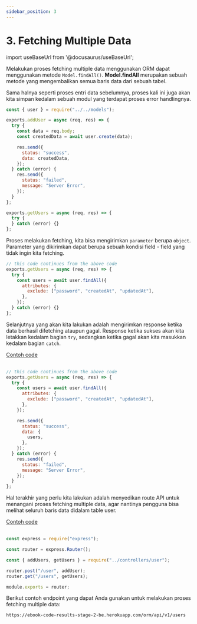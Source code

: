 ```yaml
---
sidebar_position: 3
---
```


# 3. Fetching Multiple Data

import useBaseUrl from '@docusaurus/useBaseUrl';

Melakukan proses fetching multiple data menggunakan ORM dapat menggunakan metode `Model.findAll()`. **Model.findAll** merupakan sebuah metode yang mengembalikan semua baris data dari sebuah tabel.

Sama halnya seperti proses entri data sebelumnya, proses kali ini juga akan kita simpan kedalam sebuah modul yang terdapat proses error handlingnya.

```js {20-26} title=user.js
const { user } = require("../../models");

exports.addUser = async (req, res) => {
  try {
    const data = req.body;
    const createdData = await user.create(data);

    res.send({
      status: "success",
      data: createdData,
    });
  } catch (error) {
    res.send({
      status: "failed",
      message: "Server Error",
    });
  }
};

exports.getUsers = async (req, res) => {
  try {
  } catch (error) {}
};
```

Proses melakukan fetching, kita bisa mengirimkan `parameter` berupa `object`. Parameter yang dikirimkan dapat berupa sebuah kondisi field - field yang tidak ingin kita fetching.

```js {4-8} title=user.js
// this code continues from the above code
exports.getUsers = async (req, res) => {
  try {
    const users = await user.findAll({
      attributes: {
        exclude: ["password", "createdAt", "updatedAt"],
      },
    });
  } catch (error) {}
};
```

Selanjutnya yang akan kita lakukan adalah mengirimkan response ketika data berhasil difetching ataupun gagal. Response ketika sukses akan kita letakkan kedalam bagian `try`, sedangkan ketika gagal akan kita masukkan kedalam bagian `catch`.

<a class="btn-example-code" href="https://github.com/demo-dumbways/ebook-code-results-stage-2-backend/blob/2-orm-sequelize/src/controllers/user.js">
Contoh code
</a>

<br />
<br />

```js {10-15,17-20} title=user.js
// this code continues from the above code
exports.getUsers = async (req, res) => {
  try {
    const users = await user.findAll({
      attributes: {
        exclude: ["password", "createdAt", "updatedAt"],
      },
    });

    res.send({
      status: "success",
      data: {
        users,
      },
    });
  } catch (error) {
    res.send({
      status: "failed",
      message: "Server Error",
    });
  }
};
```

Hal terakhir yang perlu kita lakukan adalah menyedikan route API untuk menangani proses fetching multiple data, agar nantinya pengguna bisa melihat seluruh baris data didalam table user.

<a class="btn-example-code" href="https://github.com/demo-dumbways/ebook-code-results-stage-2-backend/blob/2-orm-sequelize/src/routes/index.js">
Contoh code
</a>

<br />
<br />

```js {7,11} title=routes/index.js
const express = require("express");

const router = express.Router();

const { addUsers, getUsers } = require("../controllers/user");

router.post("/user", addUser);
router.get("/users", getUsers);

module.exports = router;
```

Berikut contoh endpoint yang dapat Anda gunakan untuk melakukan proses fetching multiple data:

```
https://ebook-code-results-stage-2-be.herokuapp.com/orm/api/v1/users
```
